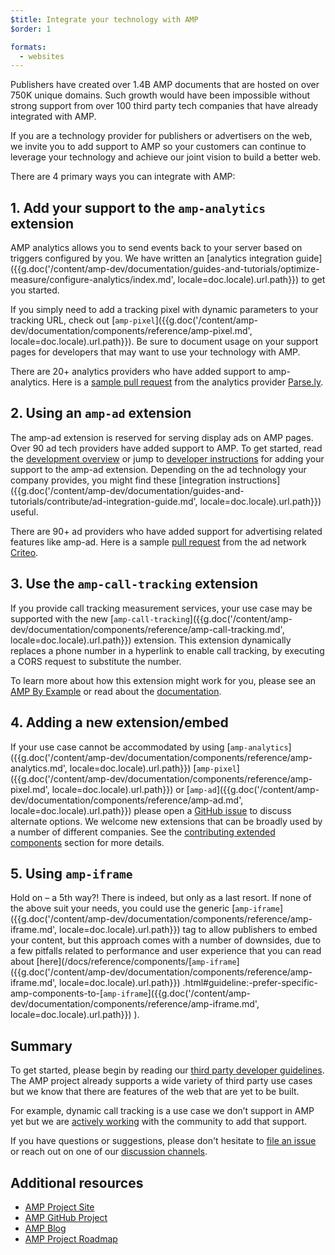 ```yaml
---
$title: Integrate your technology with AMP
$order: 1

formats:
  - websites
---
```


Publishers have created over 1.4B AMP documents that are hosted on over 750K unique domains. Such growth would have been impossible without strong support from over 100 third party tech companies that have already integrated with AMP.

If you are a technology provider for publishers or advertisers on the web, we invite you to add support to AMP so your customers can continue to leverage your technology and achieve our joint vision to build a better web.

There are 4 primary ways you can integrate with AMP:

## 1. Add your support to the `amp-analytics` extension
AMP analytics allows you to send events back to your server based on triggers configured by you. We have written an [analytics integration guide]({{g.doc('/content/amp-dev/documentation/guides-and-tutorials/optimize-measure/configure-analytics/index.md', locale=doc.locale).url.path}}) to get you started.

If you simply need to add a tracking pixel with dynamic parameters to your tracking URL, check out [`amp-pixel`]({{g.doc('/content/amp-dev/documentation/components/reference/amp-pixel.md', locale=doc.locale).url.path}}). Be sure to document usage on your support pages for developers that may want to use your technology with AMP.

There are 20+ analytics providers who have added support to amp-analytics. Here is a [sample pull request](https://github.com/ampproject/amphtml/pull/1595) from the analytics provider [Parse.ly](https://www.parsely.com/help/integration/google-amp/).

## 2. Using an `amp-ad` extension

The amp-ad extension is reserved for serving display ads on AMP pages. Over 90 ad tech providers have added support to AMP.  To get started, read the [development overview](https://github.com/ampproject/amphtml/tree/master/ads#overview) or jump to [developer instructions](https://github.com/ampproject/amphtml/tree/master/ads#developer-guidelines-for-a-pull-request) for adding your support to the amp-ad extension. Depending on the ad technology your company provides, you might find these [integration instructions]({{g.doc('/content/amp-dev/documentation/guides-and-tutorials/contribute/ad-integration-guide.md', locale=doc.locale).url.path}}) useful.

There are 90+ ad providers who have added support for advertising related features like amp-ad. Here is a sample [pull request](https://github.com/ampproject/amphtml/pull/2299) from the ad network [Criteo](https://github.com/ampproject/amphtml/blob/master/ads/criteo.md).

## 3. Use the `amp-call-tracking` extension

If you provide call tracking measurement services, your use case may be supported with the new [`amp-call-tracking`]({{g.doc('/content/amp-dev/documentation/components/reference/amp-call-tracking.md', locale=doc.locale).url.path}}) extension. This extension dynamically replaces a phone number in a hyperlink to enable call tracking, by executing a CORS request to substitute the number.

To learn more about how this extension might work for you, please see an [AMP By Example](https://ampbyexample.com/components/amp-call-tracking/) or read about the [documentation](/docs/reference/components/amp-call-tracking.html).

## 4. Adding a new extension/embed

If your use case cannot be accommodated by using [`amp-analytics`]({{g.doc('/content/amp-dev/documentation/components/reference/amp-analytics.md', locale=doc.locale).url.path}})  [`amp-pixel`]({{g.doc('/content/amp-dev/documentation/components/reference/amp-pixel.md', locale=doc.locale).url.path}}) or [`amp-ad`]({{g.doc('/content/amp-dev/documentation/components/reference/amp-ad.md', locale=doc.locale).url.path}})  please open a [GitHub issue](https://github.com/ampproject/amphtml/issues/new) to discuss alternate options. We welcome new extensions that can be broadly used by a number of different companies. See the [contributing extended components](https://github.com/ampproject/amphtml/blob/master/CONTRIBUTING.md#contributing-extended-components) section for more details.

## 5. Using `amp-iframe`

Hold on – a 5th way?! There is indeed, but only as a last resort. If none of the above suit your needs, you could use the generic [`amp-iframe`]({{g.doc('/content/amp-dev/documentation/components/reference/amp-iframe.md', locale=doc.locale).url.path}})  tag to allow publishers to embed your content, but this approach comes with a number of downsides, due to a few pitfalls related to performance and user experience that you can read about [here](/docs/reference/components/[`amp-iframe`]({{g.doc('/content/amp-dev/documentation/components/reference/amp-iframe.md', locale=doc.locale).url.path}}) .html#guideline:-prefer-specific-amp-components-to-[`amp-iframe`]({{g.doc('/content/amp-dev/documentation/components/reference/amp-iframe.md', locale=doc.locale).url.path}}) ).

## Summary

To get started, please begin by reading our [third party developer guidelines](https://github.com/ampproject/amphtml/blob/master/3p/README.md). The AMP project already supports a wide variety of third party use cases but we know that there are features of the web that are yet to be built.

For example, dynamic call tracking is a use case we don’t support in AMP yet but we are [actively working](https://github.com/ampproject/amphtml/issues/5276) with the community to add that support.

If you have questions or suggestions, please don't hesitate to [file an issue](https://github.com/ampproject/amphtml/blob/master/CONTRIBUTING.md#filing-issues) or reach out on one of our [discussion channels](https://github.com/ampproject/amphtml/blob/master/CONTRIBUTING.md#discussion-channels).

## Additional resources

- [AMP Project Site](https://www.ampproject.org/)
- [AMP GitHub Project](https://github.com/ampproject/amphtml)
- [AMP Blog](/latest/blog)
- [AMP Project Roadmap](/roadmap/)
